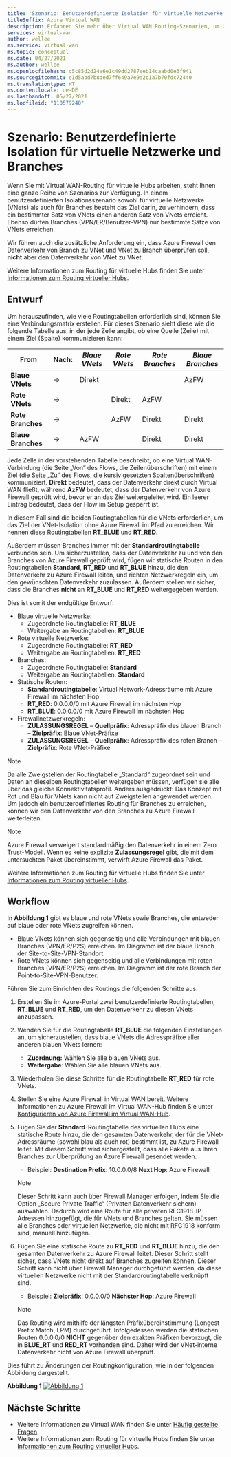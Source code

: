 ```yaml
---
title: 'Szenario: Benutzerdefinierte Isolation für virtuelle Netzwerke und Branches'
titleSuffix: Azure Virtual WAN
description: Erfahren Sie mehr über Virtual WAN Routing-Szenarien, um zu verhindern, dass ausgewählte VNets und Branches sich gegenseitig erreichen können.
services: virtual-wan
author: wellee
ms.service: virtual-wan
ms.topic: conceptual
ms.date: 04/27/2021
ms.author: wellee
ms.openlocfilehash: c5c85d2d24a6e1c49dd2787eeb14caabd0e3f941
ms.sourcegitcommit: e1d5abd7b8ded7ff649a7e9a2c1a7b70fdc72440
ms.translationtype: HT
ms.contentlocale: de-DE
ms.lasthandoff: 05/27/2021
ms.locfileid: "110579240"
---
```

# <a name="scenario-custom-isolation-for-virtual-networks-and-branches"></a>Szenario: Benutzerdefinierte Isolation für virtuelle Netzwerke und Branches

Wenn Sie mit Virtual WAN-Routing für virtuelle Hubs arbeiten, steht Ihnen eine ganze Reihe von Szenarios zur Verfügung. In einem benutzerdefinierten Isolationsszenario sowohl für virtuelle Netzwerke (VNets) als auch für Branches besteht das Ziel darin, zu verhindern, dass ein bestimmter Satz von VNets einen anderen Satz von VNets erreicht. Ebenso dürfen Branches (VPN/ER/Benutzer-VPN) nur bestimmte Sätze von VNets erreichen.

Wir führen auch die zusätzliche Anforderung ein, dass Azure Firewall den Datenverkehr von Branch zu VNet und VNet zu Branch überprüfen soll, **nicht** aber den Datenverkehr von VNet zu VNet.  

Weitere Informationen zum Routing für virtuelle Hubs finden Sie unter [Informationen zum Routing virtueller Hubs](about-virtual-hub-routing.md).

## <a name="design"></a><a name="design"></a>Entwurf

Um herauszufinden, wie viele Routingtabellen erforderlich sind, können Sie eine Verbindungsmatrix erstellen. Für dieses Szenario sieht diese wie die folgende Tabelle aus, in der jede Zelle angibt, ob eine Quelle (Zeile) mit einem Ziel (Spalte) kommunizieren kann:

| From | Nach:| *Blaue VNets* | *Rote VNets* | *Rote Branches*| *Blaue Branches*| 
|---|---|---|---|---|---|
| **Blaue VNets** |   &#8594;|   Direkt     |           |   |  AzFW|
| **Rote VNets**  |   &#8594;|              |   Direkt  |  AzFW  | 
| **Rote Branches**   |   &#8594;|   |   AzFW  |  Direkt | Direkt
| **Blaue Branches**| &#8594;| AzFW  |   |Direkt   | Direkt

Jede Zelle in der vorstehenden Tabelle beschreibt, ob eine Virtual WAN-Verbindung (die Seite „Von“ des Flows, die Zeilenüberschriften) mit einem Ziel (die Seite „Zu“ des Flows, die kursiv gesetzten Spaltenüberschriften) kommuniziert. **Direkt** bedeutet, dass der Datenverkehr direkt durch Virtual WAN fließt, während **AzFW** bedeutet, dass der Datenverkehr von Azure Firewall geprüft wird, bevor er an das Ziel weitergeleitet wird. Ein leerer Eintrag bedeutet, dass der Flow im Setup gesperrt ist.

In diesem Fall sind die beiden Routingtabellen für die VNets erforderlich, um das Ziel der VNet-Isolation ohne Azure Firewall im Pfad zu erreichen. Wir nennen diese Routingtabellen **RT_BLUE** und **RT_RED**.

Außerdem müssen Branches immer mit der **Standardroutingtabelle** verbunden sein. Um sicherzustellen, dass der Datenverkehr zu und von den Branches von Azure Firewall geprüft wird, fügen wir statische Routen in den Routingtabellen **Standard**, **RT_RED** und **RT_BLUE** hinzu, die den Datenverkehr zu Azure Firewall leiten, und richten Netzwerkregeln ein, um den gewünschten Datenverkehr zuzulassen. Außerdem stellen wir sicher, dass die Branches **nicht** an **RT_BLUE** und **RT_RED** weitergegeben werden.

Dies ist somit der endgültige Entwurf:

* Blaue virtuelle Netzwerke:
  * Zugeordnete Routingtabelle: **RT_BLUE**
  * Weitergabe an Routingtabellen: **RT_BLUE**
* Rote virtuelle Netzwerke:
  * Zugeordnete Routingtabelle: **RT_RED**
  * Weitergabe an Routingtabellen: **RT_RED** 
* Branches:
  * Zugeordnete Routingtabelle: **Standard**
  * Weitergabe an Routingtabellen: **Standard**
* Statische Routen:
    * **Standardroutingtabelle**: Virtual Network-Adressräume mit Azure Firewall im nächsten Hop
    * **RT_RED**: 0.0.0.0/0 mit Azure Firewall im nächsten Hop
    * **RT_BLUE**: 0.0.0.0/0 mit Azure Firewall im nächsten Hop
* Firewallnetzwerkregeln:
    * **ZULASSUNGSREGEL** – **Quellpräfix**: Adresspräfix des blauen Branch – **Zielpräfix**: Blaue VNet-Präfixe 
    * **ZULASSUNGSREGEL** – **Quellpräfix**: Adresspräfix des roten Branch – **Zielpräfix**: Rote VNet-Präfixe

> [!NOTE]
> Da alle Zweigstellen der Routingtabelle „Standard“ zugeordnet sein und Daten an dieselben Routingtabellen weitergeben müssen, verfügen sie alle über das gleiche Konnektivitätsprofil. Anders ausgedrückt: Das Konzept mit Rot und Blau für VNets kann nicht auf Zweigstellen angewendet werden. Um jedoch ein benutzerdefiniertes Routing für Branches zu erreichen, können wir den Datenverkehr von den Branches zu Azure Firewall weiterleiten.

> [!NOTE]
> Azure Firewall verweigert standardmäßig den Datenverkehr in einem Zero Trust-Modell. Wenn es keine explizite **Zulassungsregel** gibt, die mit dem untersuchten Paket übereinstimmt, verwirft Azure Firewall das Paket.

Weitere Informationen zum Routing für virtuelle Hubs finden Sie unter [Informationen zum Routing virtueller Hubs](about-virtual-hub-routing.md).



## <a name="workflow"></a><a name="architecture"></a>Workflow

In **Abbildung 1** gibt es blaue und rote VNets sowie Branches, die entweder auf blaue oder rote VNets zugreifen können.

* Blaue VNets können sich gegenseitig und alle Verbindungen mit blauen Branches (VPN/ER/P2S) erreichen. Im Diagramm ist der blaue Branch der Site-to-Site-VPN-Standort.
* Rote VNets können sich gegenseitig und alle Verbindungen mit roten Branches (VPN/ER/P2S) erreichen. Im Diagramm ist der rote Branch der Point-to-Site-VPN-Benutzer.

Führen Sie zum Einrichten des Routings die folgenden Schritte aus.

1. Erstellen Sie im Azure-Portal zwei benutzerdefinierte Routingtabellen, **RT_BLUE** und **RT_RED**, um den Datenverkehr zu diesen VNets anzupassen.
2. Wenden Sie für die Routingtabelle **RT_BLUE** die folgenden Einstellungen an, um sicherzustellen, dass blaue VNets die Adresspräfixe aller anderen blauen VNets lernen:
   * **Zuordnung:** Wählen Sie alle blauen VNets aus.
   * **Weitergabe**: Wählen Sie alle blauen VNets aus.
3. Wiederholen Sie diese Schritte für die Routingtabelle **RT_RED** für rote VNets.
4. Stellen Sie eine Azure Firewall in Virtual WAN bereit. Weitere Informationen zu Azure Firewall im Virtual WAN-Hub finden Sie unter [Konfigurieren von Azure Firewall im Virtual WAN-Hub](howto-firewall.md).
5. Fügen Sie der **Standard**-Routingtabelle des virtuellen Hubs eine statische Route hinzu, die den gesamten Datenverkehr, der für die VNet-Adressräume (sowohl blau als auch rot) bestimmt ist, zu Azure Firewall leitet. Mit diesem Schritt wird sichergestellt, dass alle Pakete aus Ihren Branches zur Überprüfung an Azure Firewall gesendet werden.
    * Beispiel: **Destination Prefix**:  10.0.0.0/8 **Next Hop**: Azure Firewall
    >[!NOTE]
    > Dieser Schritt kann auch über Firewall Manager erfolgen, indem Sie die Option „Secure Private Traffic“ (Privaten Datenverkehr sichern) auswählen. Dadurch wird eine Route für alle privaten RFC1918-IP-Adressen hinzugefügt, die für VNets und Branches gelten. Sie müssen alle Branches oder virtuellen Netzwerke, die nicht mit RFC1918 konform sind, manuell hinzufügen. 

6. Fügen Sie eine statische Route zu **RT_RED** und **RT_BLUE** hinzu, die den gesamten Datenverkehr zu Azure Firewall leitet. Dieser Schritt stellt sicher, dass VNets nicht direkt auf Branches zugreifen können. Dieser Schritt kann nicht über Firewall Manager durchgeführt werden, da diese virtuellen Netzwerke nicht mit der Standardroutingtabelle verknüpft sind.
    * Beispiel: **Zielpräfix**: 0.0.0.0/0 **Nächster Hop**: Azure Firewall

    > [!NOTE]
    > Das Routing wird mithilfe der längsten Präfixübereinstimmung (Longest Prefix Match, LPM) durchgeführt. Infolgedessen werden die statischen Routen 0.0.0.0/0 **NICHT** gegenüber den exakten Präfixen bevorzugt, die in **BLUE_RT** und **RED_RT** vorhanden sind. Daher wird der VNet-interne Datenverkehr nicht von Azure Firewall überprüft.

Dies führt zu Änderungen der Routingkonfiguration, wie in der folgenden Abbildung dargestellt.

**Abbildung 1**
[ ![Abbildung 1](./media/routing-scenarios/custom-branch-vnet/custom-branch.png)](./media/routing-scenarios/custom-branch-vnet/custom-branch.png#lightbox)

## <a name="next-steps"></a>Nächste Schritte

* Weitere Informationen zu Virtual WAN finden Sie unter [Häufig gestellte Fragen](virtual-wan-faq.md).
* Weitere Informationen zum Routing für virtuelle Hubs finden Sie unter [Informationen zum Routing virtueller Hubs](about-virtual-hub-routing.md).

